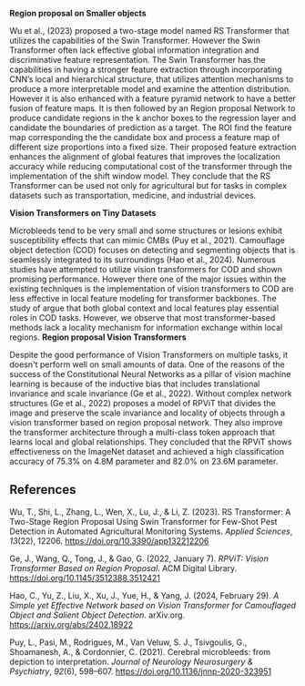 

**Region proposal on Smaller objects**

Wu et al., (2023) proposed a two-stage model named RS Transformer that utilizes the capabilities of the Swin Transformer. However the Swin Transformer often lack effective global information integration and discriminative feature representation. The Swin Transformer has the capabilities in having a stronger feature extraction through incorporating CNN’s local and hierarchical structure, that utilizes attention mechanisms to produce a more interpretable model and examine the attention distribution. However it is also enhanced with a feature pyramid network to have a better fusion of feature maps. It is then followed by an Region proposal Network to produce candidate regions in the k anchor boxes to the regression layer and candidate the boundaries of prediction as a target. The ROI find the feature map corresponding the the candidate box and process a feature map of different size proportions into a fixed size. Their proposed feature extraction enhances the alignment of global features that improves the localization accuracy while reducing computational cost of the transformer through the implementation of the shift window model. They conclude that the RS Transformer can be used not only for agricultural but for tasks in complex datasets such as transportation, medicine, and industrial devices. 

**Vision Transformers on Tiny Datasets**

Microbleeds tend to be very small and some structures or lesions exhibit susceptibility effects that can mimic CMBs (Puy et al., 2021). Camouflage object detection (COD) focuses on detecting and segmenting objects that is seamlessly integrated to its surroundings (Hao et al., 2024). Numerous studies have attempted to utilize vision transformers for COD and shown promising performance. However there one of the major issues within the existing techniques is the implementation of vision transformers to COD are less effective in local feature modeling for transformer backbones. The study of  argue that both global context and local features play essential roles in COD tasks. However, we observe that most transformer-based methods lack a locality mechanism for information exchange within local regions. 
**Region proposal Vision Transformers**

Despite the good performance of Vision Transformers on multiple tasks, it doesn't perform well on small amounts of data. One of the reasons of the success of the Constitutional Neural Networks as a pillar of vision machine learning is because of the inductive bias that includes translational invariance and scale invariance (Ge et al., 2022). Without complex network structures (Ge et al., 2022) proposes a model of RPViT that divides the image and preserve the scale invariance and locality of objects through a vision transformer based on region proposal network. They also improve the transformer architecture through a multi-class token approach that learns local and global relationships. They concluded that the RPViT shows effectiveness on the ImageNet dataset and achieved a high classification accuracy of 75.3% on 4.8M parameter and 82.0% on 23.6M parameter. 

## References 

Wu, T., Shi, L., Zhang, L., Wen, X., Lu, J., & Li, Z. (2023). RS Transformer: A Two-Stage Region Proposal Using Swin Transformer for Few-Shot Pest Detection in Automated Agricultural Monitoring Systems. _Applied Sciences_, _13_(22), 12206. https://doi.org/10.3390/app132212206


Ge, J., Wang, Q., Tong, J., & Gao, G. (2022, January 7). _RPViT: Vision Transformer Based on Region Proposal_. ACM Digital Library. https://doi.org/10.1145/3512388.3512421

Hao, C., Yu, Z., Liu, X., Xu, J., Yue, H., & Yang, J. (2024, February 29). _A Simple yet Effective Network based on Vision Transformer for Camouflaged Object and Salient Object Detection_. arXiv.org. https://arxiv.org/abs/2402.18922

Puy, L., Pasi, M., Rodrigues, M., Van Veluw, S. J., Tsivgoulis, G., Shoamanesh, A., & Cordonnier, C. (2021). Cerebral microbleeds: from depiction to interpretation. _Journal of Neurology Neurosurgery & Psychiatry_, _92_(6), 598–607. https://doi.org/10.1136/jnnp-2020-323951